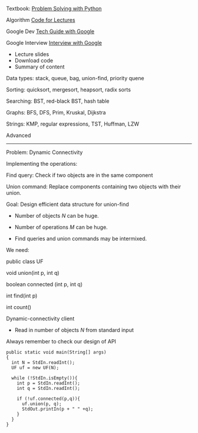 Textbook: [Problem Solving with Python](https://runestone.academy/runestone/books/published/pythonds/index.html)

Algorithm [Code for Lectures](https://algs4.cs.princeton.edu/code/)

Google Dev [Tech Guide with Google](https://techdevguide.withgoogle.com/paths/data-structures-and-algorithms/)

Google Interview [Interview with Google](https://techdevguide.withgoogle.com/paths/interview/)

- Lecture slides
- Download code
- Summary of content 

Data types: stack, queue, bag, union-find, priority quene

Sorting: quicksort, mergesort, heapsort, radix sorts

Searching: BST, red-black BST, hash table

Graphs: BFS, DFS, Prim, Kruskal, Dijkstra

Strings: KMP, regular expressions, TST, Huffman, LZW

Advanced 

---

Problem: Dynamic Connectivity

Implementing the operations: 

Find query: Check if two objects are in the same component

Union command: Replace components containing two objects with their union. 

Goal: Design efficient data structure for union-find

- Number of objects *N* can be huge.

- Number of operations *M* can be huge. 

- Find queries and union commands may be intermixed. 

We need:

public class UF

void union(int p, int q)

boolean connected (int p, int q)

int find(int p)

int count()

Dynamic-connectivity client 

- Read in number of objects *N* from standard input 

Always remember to check our design of API

```
public static void main(String[] args)
{
  int N = StdIn.readInt();
  UF uf = new UF(N);
  
  while (!StdIn.isEmpty()){
    int p = StdIn.readInt();
    int q = StdIn.readInt();
    
    if (!uf.connected(p,q)){
      uf.union(p, q);
      StdOut.printIn(p + " " +q); 
    }
  }
}
```



















